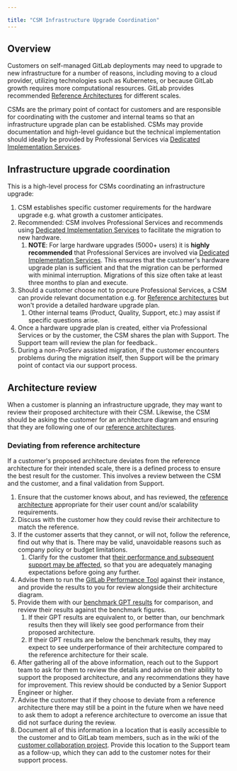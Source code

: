 ```yaml
---

title: "CSM Infrastructure Upgrade Coordination"
---
```


## Overview

Customers on self-managed GitLab deployments may need to upgrade to new
infrastructure for a number of reasons, including moving to a cloud provider,
utilizing technologies such as Kubernetes, or because GitLab growth requires
more computational resources. GitLab provides recommended [Reference Architectures](https://docs.gitlab.com/ee/administration/reference_architectures/#available-reference-architectures)
for different scales.

CSMs are the primary point of contact for customers and are responsible for
coordinating with the customer and internal teams so that an infrastructure upgrade
plan can be established. CSMs may provide documentation and high-level guidance
but the technical implementation should ideally be provided by Professional
Services via [Dedicated Implementation
Services](https://about.gitlab.com/services/implementation/enterprise/).

## Infrastructure upgrade coordination

This is a high-level process for CSMs coordinating an infrastructure upgrade:

1. CSM establishes specific customer requirements for the hardware upgrade e.g.
   what growth a customer anticipates.
1. Recommended: CSM involves Professional Services and recommends using [Dedicated
   Implementation
   Services](https://about.gitlab.com/services/implementation/enterprise/) to
   facilitate the migration to new hardware.
   1. **NOTE**: For large hardware
   upgrades (5000+ users) it is **highly recommended**  that Professional
   Services are involved via [Dedicated Implementation
   Services](https://about.gitlab.com/services/implementation/enterprise/). This
   ensures that the customer's hardware upgrade plan is sufficient and that the
   migration can be performed with minimal interruption. Migrations of this size
   often take at least three months to plan and execute.
1. Should a customer choose not to procure Professional Services, a CSM can
   provide relevant documentation e.g. for [Reference
   architectures](https://docs.gitlab.com/ee/administration/reference_architectures/#available-reference-architectures)
   but won't provide a detailed hardware upgrade plan.
   1. Other internal teams (Product, Quality, Support, etc.) may assist if specific questions arise.
1. Once a hardware upgrade plan is created, either via Professional Services or
   by the customer, the CSM shares the plan with Support. The Support team will
   review the plan for feedback..
1. During a non-ProServ assisted migration, if the customer encounters problems
   during the migration itself, then Support will be the primary point of contact via our support process.

## Architecture review

When a customer is planning an infrastructure upgrade, they may want to review their proposed architecture with their CSM. Likewise, the CSM should be asking the customer for an architecture diagram and ensuring that they are following one of our [reference architectures](https://docs.gitlab.com/ee/administration/reference_architectures/).

### Deviating from reference architecture

If a customer's proposed architecture deviates from the reference architecture for their intended scale, there is a defined process to ensure the best result for the customer. This involves a review between the CSM and the customer, and a final validation from Support.

1. Ensure that the customer knows about, and has reviewed, the [reference architecture](https://docs.gitlab.com/ee/administration/reference_architectures/) appropriate for their user count and/or scalability requirements.
1. Discuss with the customer how they could revise their architecture to match the reference.
1. If the customer asserts that they cannot, or will not, follow the reference, find out why that is. There may be valid, unavoidable reasons such as company policy or budget limitations.
   1. Clarify for the customer that [their performance and subsequent support may be affected](https://docs.gitlab.com/ee/administration/reference_architectures/#deviating-from-the-suggested-reference-architectures), so that you are adequately managing expectations before going any further.
1. Advise them to run the [GitLab Performance Tool](https://gitlab.com/gitlab-org/quality/performance) against their instance, and provide the results to you for review alongside their architecture diagram.
1. Provide them with our [benchmark GPT results](https://gitlab.com/gitlab-org/quality/performance/-/wikis/Benchmarks/Latest) for comparison, and review their results against the benchmark figures.
   1. If their GPT results are equivalent to, or better than, our benchmark results then they will likely see good performance from their proposed architecture.
   1. If their GPT results are below the benchmark results, they may expect to see underperformance of their architecture compared to the reference architecture for their scale.
1. After gathering all of the above information, reach out to the Support team to ask for them to review the details and advise on their ability to support the proposed architecture, and any recommendations they have for improvement. This review should be conducted by a Senior Support Engineer or higher.
1. Advise the customer that if they choose to deviate from a reference architecture there may still be a point in the future when we have need to ask them to adopt a reference architecture to overcome an issue that did not surface during the review.
1. Document all of this information in a location that is easily accessible to the customer and to GitLab team members, such as in the wiki of the [customer collaboration project](https://about.gitlab.com/handbook/customer-success/csm/engagement/#customer-engagement-tips). Provide this location to the Support team as a follow-up, which they can add to the customer notes for their support process.
